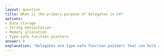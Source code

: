 ```yaml
---
layout: question
title: What is the primary purpose of delegates in C#?
options:
- Data storage
- String manipulation
- Memory allocation
- Type-safe function pointers
answer: 4
explanation: "Delegates are type-safe function pointers that can hold references to both static and instance methods. They enable callbacks, event handling, and functional programming patterns."
---
```

